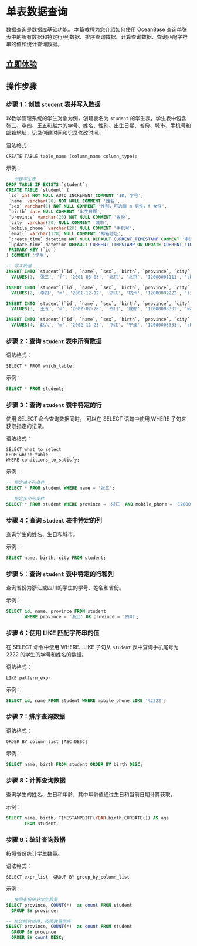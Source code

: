 # 单表数据查询

数据查询是数据库基础功能。
本篇教程为您介绍如何使用 OceanBase 查询单张表中的所有数据和特定行/列数据、排序查询数据、计算查询数据、查询匹配字符串的值和统计查询数据。

## [立即体验](https://play.oceanbase.com/#/gateway/eyJkYXRhIjp7InR1dG9yaWFsSWQiOiIyLnNpbmdsZS10YWJsZS1kYXRhLXF1ZXJ5Lm1kL3poLUNOIn0sImFjdGlvbiI6Im9wZW5UdXRvcmlhbCJ9)

## 操作步骤

### 步骤 1：创建 `student` 表并写入数据

以教学管理系统的学生对象为例，创建表名为 `student` 的学生表，学生表中包含张三、李四、王五和赵六的学号、姓名、性别、出生日期、省份、城市、手机号和邮箱地址、记录创建时间和记录修改时间。

语法格式：

```text
CREATE TABLE table_name (column_name column_type);
```

示例：

```sql
-- 创建学生表
DROP TABLE IF EXISTS `student`;
CREATE TABLE `student` (
 `id` int NOT NULL AUTO_INCREMENT COMMENT 'ID, 学号',
 `name` varchar(20) NOT NULL COMMENT '姓名',
 `sex` varchar(1) NOT NULL COMMENT '性别，可选值 m 男性，f 女性',
 `birth` date NULL COMMENT '出生日期',
 `province` varchar(20) NOT NULL COMMENT '省份',
 `city` varchar(20) NULL COMMENT '城市',
 `mobile_phone` varchar(20) NULL COMMENT '手机号',
 `email` varchar(128) NULL COMMENT '邮箱地址',
 `create_time` datetime NOT NULL DEFAULT CURRENT_TIMESTAMP COMMENT '审计字段，记录创建时间',
 `update_time` datetime DEFAULT CURRENT_TIMESTAMP ON UPDATE CURRENT_TIMESTAMP COMMENT '审计字段，记录修改时间',
 PRIMARY KEY (`id`)
) COMMENT '学生';

-- 写入数据
INSERT INTO `student`(`id`, `name`, `sex`, `birth`, `province`, `city`, `mobile_phone`, `email`) 
  VALUES(1, '张三', 'f', '2001-08-03', '北京', '北京', '12000001111', 'zhangsan@xxxxx.edu.cn');

INSERT INTO `student`(`id`, `name`, `sex`, `birth`, `province`, `city`, `mobile_phone`, `email`) 
  VALUES(2, '李四', 'm', '2001-12-12', '浙江', '杭州', '12000002222', 'lisi@xxxxx.edu.cn');

INSERT INTO `student`(`id`, `name`, `sex`, `birth`, `province`, `city`, `mobile_phone`, `email`) 
  VALUES(3, '王五', 'm', '2002-02-28', '四川', '成都', '12000003333', 'wangwu@xxxxx.edu.cn');

INSERT INTO `student`(`id`, `name`, `sex`, `birth`, `province`, `city`, `mobile_phone`, `email`) 
  VALUES(4, '赵六', 'm', '2002-11-23', '浙江', '宁波', '12000003333', 'zhaoliu@xxxxx.edu.cn');
```

### 步骤 2：查询 `student` 表中所有数据

语法格式：

```text
SELECT * FROM which_table;
```

示例：

```sql
SELECT * FROM student;
```

### 步骤 3：查询 `student` 表中特定的行

使用 SELECT 命令查询数据同时， 可以在 SELECT 语句中使用 WHERE 子句来获取指定的记录。

语法格式：

```text
SELECT what_to_select
FROM which_table
WHERE conditions_to_satisfy;
```

示例：

```sql
-- 指定单个列条件
SELECT * FROM student WHERE name = '张三';

-- 指定多个列条件
SELECT * FROM student WHERE province = '浙江' AND mobile_phone = '12000002222';
```

### 步骤 4：查询 `student` 表中特定的列

查询学生的姓名、生日和城市。

示例：

```sql
SELECT name, birth, city FROM student;
```

### 步骤 5：查询 `student` 表中特定的行和列

查询省份为浙江或四川的学生的学号、姓名和省份。

示例：

```sql
SELECT id, name, province FROM student
       WHERE province = '浙江' OR province = '四川';
```

### 步骤 6：使用 LIKE 匹配字符串的值

在 SELECT 命令中使用 WHERE...LIKE 子句从 `student` 表中查询手机尾号为 2222 的学生的学号和姓名的数据。

语法格式：

```text
LIKE pattern_expr
```

示例：

```sql
SELECT id, name FROM student WHERE mobile_phone LIKE '%2222';
```

### 步骤 7：排序查询数据

语法格式：

```text
ORDER BY column_list [ASC|DESC]
```

示例：

```sql
SELECT name, birth FROM student ORDER BY birth DESC;
```

### 步骤 8：计算查询数据

查询学生的姓名、生日和年龄，其中年龄值通过生日和当前日期计算获取。

示例：

```sql
SELECT name, birth, TIMESTAMPDIFF(YEAR,birth,CURDATE()) AS age
       FROM student;
```

### 步骤 9：统计查询数据

按照省份统计学生数量。

语法格式：

```text
SELECT expr_list  GROUP BY group_by_column_list
```

示例：

```sql
-- 按照省份统计学生数量
SELECT province, COUNT(*)  as count FROM student 
  GROUP BY province;

-- 统计结合排序，按照数量倒序
SELECT province, COUNT(*)  as count FROM student 
  GROUP BY province
  ORDER BY count DESC;
```
